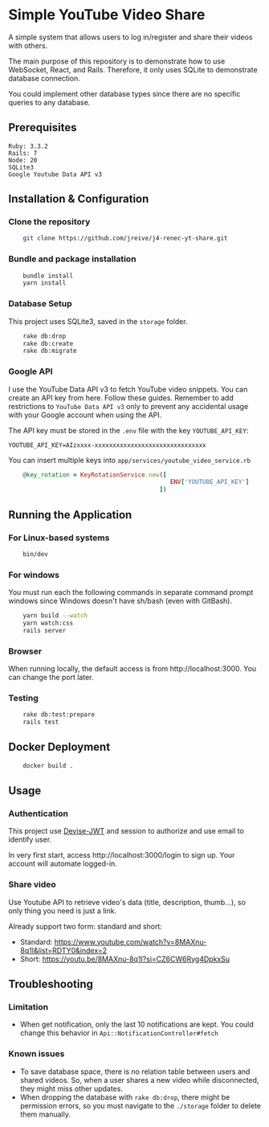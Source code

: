 # Simple YouTube Video Share
A simple system that allows users to log in/register and share their videos with others.

The main purpose of this repository is to demonstrate how to use WebSocket, React, and Rails. Therefore, it only uses SQLite to demonstrate database connection.

You could implement other database types since there are no specific queries to any database.

## Prerequisites

    Ruby: 3.3.2
    Rails: 7
    Node: 20
    SQLite3
    Google Youtube Data API v3

## Installation & Configuration
### Clone the repository
```bash
    git clone https://github.com/jreive/j4-renec-yt-share.git
```
### Bundle and package installation
```bash
    bundle install
    yarn install
```
### Database Setup
This project uses SQLite3, saved in the `storage` folder.
```bash
    rake db:drop
    rake db:create
    rake db:migrate
```
### Google API
I use the YouTube Data API v3 to fetch YouTube video snippets. You can create an API key from here. Follow these guides. Remember to add restrictions to `YouTube Data API v3` only to prevent any accidental usage with your Google account when using the API.

The API key must be stored in the `.env` file with the key `YOUTUBE_API_KEY`:
                            
    YOUTUBE_API_KEY=AIzxxxx-xxxxxxxxxxxxxxxxxxxxxxxxxxxxxxx

You can insert multiple keys into `app/services/youtube_video_service.rb`
```ruby
    @key_rotation = KeyRotationService.new([
                                             ENV['YOUTUBE_API_KEY']
                                          ])
```

## Running the Application

### For Linux-based systems
```bash
    bin/dev
```
### For windows
You must run each the following commands in separate command prompt windows since Windows doesn't have sh/bash (even with GitBash).
```bash
    yarn build --watch
    yarn watch:css
    rails server
```
### Browser
When running locally, the default access is from http://localhost:3000. You can change the port later.
### Testing
```bash
    rake db:test:prepare
    rails test
```

## Docker Deployment
```bash
    docker build .
```

## Usage
### Authentication
This project use [Devise-JWT](https://rubygems.org/gems/devise-jwt) and session to authorize and use email to identify user.

In very first start, access http://localhost:3000/login to sign up. Your account will automate logged-in.
### Share video
Use Youtube API to retrieve video's data (title, description, thumb...), so only thing you need is just a link.

Already support two form: standard and short:
- Standard: https://www.youtube.com/watch?v=8MAXnu-8q1I&list=RDTY0&index=2
- Short: https://youtu.be/8MAXnu-8q1I?si=CZ6CW6Ryg4DpkxSu

## Troubleshooting
### Limitation
- When get notification, only the last 10 notifications are kept. You could change this behavior in `Api::NotificationController#fetch`
### Known issues
- To save database space, there is no relation table between users and shared videos. So, when a user shares a new video while disconnected, they might miss other updates.
- When dropping the database with `rake db:drop`, there might be permission errors, so you must navigate to the `./storage` folder to delete them manually.
